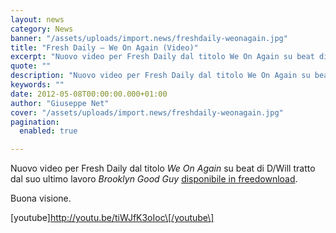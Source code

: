 ```yaml
---
layout: news
category: News
banner: "/assets/uploads/import.news/freshdaily-weonagain.jpg"
title: "Fresh Daily – We On Again (Video)"
excerpt: "Nuovo video per Fresh Daily dal titolo We On Again su beat di D/Will tratto dal suo ultimo lavoro Brooklyn Good Guy disponibile in freedownload. Buona visione. [youtube]http://youtu.be/tiWJfK3oIoc[/youtube"
quote: ""
description: "Nuovo video per Fresh Daily dal titolo We On Again su beat di D/Will tratto dal suo ultimo lavoro Brooklyn Good Guy disponibile in freedownload. Buona visione. [youtube]http://youtu.be/tiWJfK3oIoc[/youtube"
keywords: ""
date: 2012-05-08T00:00:00.000+01:00
author: "Giuseppe Net"
cover: "/assets/uploads/import.news/freshdaily-weonagain.jpg"
pagination:
  enabled: true

---
```


Nuovo video per Fresh Daily dal titolo _We On Again_ su beat di D/Will tratto dal suo ultimo lavoro _Brooklyn Good Guy_ [disponibile in freedownload](http://www.livemixtapes.com/mixtapes/16363/fresh%5Fdaily%5Fthe%5Fbrooklyn%5Fgood%5Fguy.html).

Buona visione.

\[youtube\]http://youtu.be/tiWJfK3oIoc\[/youtube\]